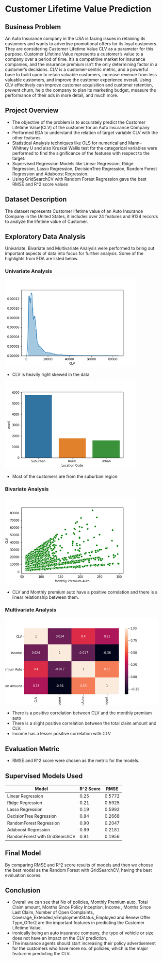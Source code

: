 # Customer Lifetime Value Prediction

## Business Problem
An Auto Insurance company in the USA is facing issues in retaining its customers and wants to advertise promotional offers for its loyal customers. They are considering Customer Lifetime Value CLV as a parameter for this purpose. Customer Lifetime Value represents a customer’s value to a company over a period of time. It’s a competitive market for insurance companies, and the insurance premium isn’t the only determining factor in a customer’s decisions. CLV is a customer-centric metric, and a powerful base to build upon to retain valuable customers, increase revenue from less valuable customers, and improve the customer experience overall. Using CLV effectively can improve customer acquisition and customer retention, prevent churn, help the company to plan its marketing budget, measure the performance of their ads in more detail, and much more.

## Project Overview
- The objective of the problem is to accurately predict the Customer Lifetime Value(CLV) of the customer for an Auto Insurance Company
- Performed EDA to understand the relation of target variable CLV with the other features.
- Statistical Analysis techniques like OLS for numerical and Mann–Whitney U and also Kruskal Wallis test for the categorical variables were performed to find the significance of the features with respect to the target.
- Supervised Regression Models like Linear Regression, Ridge Regression, Lasso Regression, DecisionTree Regression, Random Forest Regression and Adaboost Regression.
- Using GridSearchCV with Random Forest Regression gave the best RMSE and R^2 score values

## Dataset Description
The dataset represents Customer lifetime value of an Auto Insurance Company in the United States, it includes over 24 features and 9134 records to analyze the lifetime value of Customer.

## Exploratory Data Analysis
Univariate, Bivariate and Multivariate Analysis were performed to bring out important aspects of data into focus for further analysis. Some of the highlights from EDA are listed below.

### Univariate Analysis
![CLV](/Images/CLV.png "Customer Lifetime Value")
- CLV is heavily right skewed in the data

![location](/Images/location.png "Location")
- Most of the customers are from the suburban region

### Bivariate Analysis
![Bivariate Analysis](/Images/bi.png "Bivariate Analysis of CLV and Monthly Premium")
- CLV and Monthly premium auto have a positive correlation and there is a linear relationship between them.

### Multivariate Analysis
![Heatmap](/Images/Heatmap.png "Heatmap")
- There is a positive correlation between CLV and the monthly premium auto
- There is a slight positive correlation between the total claim amount and CLV.
- Income has a lesser positive correlation with CLV

## Evaluation Metric
- RMSE and R^2 score were chosen as the metric for the models.

## Supervised Models Used
| Model      | R^2 Score | RMSE |
| ----------- | ----------- | ----------- |
| Linear Regression      | 0.25       |0.5772|
| Ridge Regression   | 0.21        |0.5925|
| Lasso Regression |  0.19    |0.5992|
| DecisionTree Regression | 0.84 |  0.2668 |
| RandomForest Regression | 0.90 | 0.2047 |
| Adaboost Regression |0.89|0.2181 |
| RandomForest with GridSearchCV | 0.91 | 0.1956 |


## Final Model
By comparing RMSE and R^2 score results of models and then we choose the best model as the Random Forest with GridSearchCV, having the best evaluation scores.

## Conclusion

- Overall we can see that No of policies, Monthly Premium auto, Total Claim amount, Months Since Policy Inception, Income	, Months Since Last Claim, Number of Open Complaints, Coverage_Extended,vEmploymentStatus_Employed and Renew Offer Type_Offer2 are the important features in predicting the Customer Lifetime Value.
- Ironically being an auto insurance company, the type of vehicle or size does not have an impact on the CLV prediction.
- The insurance agents should start increasing their policy advertisement for the customers who have more no. of policies, which is the major feature in predicting the CLV.
